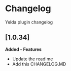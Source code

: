 # Changelog

Yelda plugin changelog

## [1.0.34]

**Added - Features**

- Update the read me
- Add this CHANGELOG.MD
